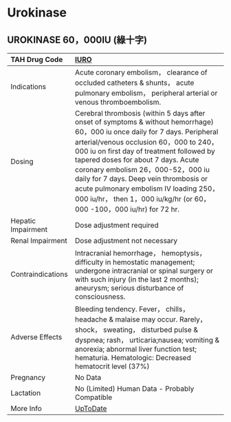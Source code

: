 # Urokinase

## UROKINASE 60，000IU (綠十字)

| TAH Drug Code      | [IURO](https://www.tahsda.org.tw/drugs/hissearch.php?drug_code=IURO)                                                                                                                                                                                                                                                                                                                                                                                        |
|:-------------------|:------------------------------------------------------------------------------------------------------------------------------------------------------------------------------------------------------------------------------------------------------------------------------------------------------------------------------------------------------------------------------------------------------------------------------------------------------------|
| Indications        | Acute coronary embolism， clearance of occluded catheters & shunts， acute pulmonary embolism， peripheral arterial or venous thromboembolism.                                                                                                                                                                                                                                                                                                              |
| Dosing             | Cerebral thrombosis (within 5 days after onset of symptoms & without hemorrhage) 60，000 iu once daily for 7 days. Peripheral arterial/venous occlusion 60，000 to 240，000 iu on first day of treatment followed by tapered doses for about 7 days. Acute coronary embolism 26，000-52，000 iu daily for 7 days. Deep vein thrombosis or acute pulmonary embolism IV loading 250，000 iu/hr， then 1，000 iu/kg/hr (or 60，000 -100，000 iu/hr) for 72 hr. |
| Hepatic Impairment | Dose adjustment required                                                                                                                                                                                                                                                                                                                                                                                                                                    |
| Renal Impairment   | Dose adjustment not necessary                                                                                                                                                                                                                                                                                                                                                                                                                               |
| Contraindications  | Intracranial hemorrhage， hemoptysis， difficulty in hemostatic management; undergone intracranial or spinal surgery or with such injury (in the last 2 months); aneurysm; serious disturbance of consciousness.                                                                                                                                                                                                                                            |
| Adverse Effects    | Bleeding tendency. Fever， chills， headache & malaise may occur. Rarely， shock， sweating， disturbed pulse & dyspnea; rash， urticaria;nausea; vomiting & anorexia; abnormal liver function test; hematuria. Hematologic: Decreased hematocrit level (37%)                                                                                                                                                                                               |
| Pregnancy          | No Data                                                                                                                                                                                                                                                                                                                                                                                                                                                     |
| Lactation          | No (Limited) Human Data - Probably Compatible                                                                                                                                                                                                                                                                                                                                                                                                               |
| More Info          | [UpToDate](https://www.uptodate.com/contents/urokinase-drug-information)                                                                                                                                                                                                                                                                                                                                                                                    |

